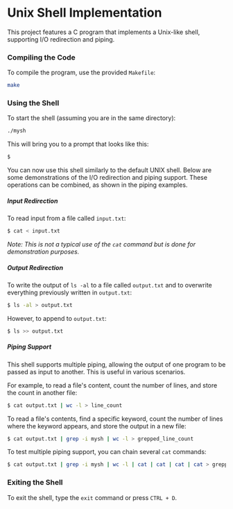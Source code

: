 # Unix Shell Implementation
This project features a C program that implements a Unix-like shell, supporting I/O redirection and piping.

### Compiling the Code
To compile the program, use the provided `Makefile`:
```sh
make
```

### Using the Shell
To start the shell (assuming you are in the same directory):
```sh
./mysh
```

This will bring you to a prompt that looks like this:
```sh
$
```

You can now use this shell similarly to the default UNIX shell. Below are some demonstrations of the I/O redirection and piping support. These operations can be combined, as shown in the piping examples.

##### Input Redirection
To read input from a file called `input.txt`:
```sh
$ cat < input.txt
```
<i> Note: This is not a typical use of the `cat` command but is done for demonstration purposes.</i>

##### Output Redirection
To write the output of `ls -al` to a file called `output.txt` and to overwrite everything previously written in `output.txt`:
```sh
$ ls -al > output.txt
```

However, to append to `output.txt`:
```sh
$ ls >> output.txt
```
##### Piping Support
This shell supports multiple piping, allowing the output of one program to be passed as input to another. This is useful in various scenarios.

For example, to read a file's content, count the number of lines, and store the count in another file:
```sh
$ cat output.txt | wc -l > line_count
```

To read a file's contents, find a specific keyword, count the number of lines where the keyword appears, and store the output in a new file:
```sh
$ cat output.txt | grep -i mysh | wc -l > grepped_line_count
```

To test multiple piping support, you can chain several `cat` commands:
```sh
$ cat output.txt | grep -i mysh | wc -l | cat | cat | cat | cat > grepped_line_count
```
### Exiting the Shell
To exit the shell, type the `exit` command or press `CTRL + D`.




